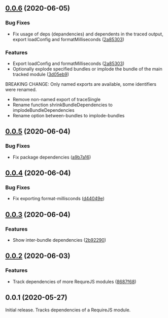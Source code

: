 ## [0.0.6](https://github.com/prantlf/requirejs-dependencies/compare/v0.0.5...v0.0.6) (2020-06-05)

### Bug Fixes

* Fix usage of deps (depandencies) and dependents in the traced output, export loadConfig and formatMilliseconds ([2a85303](https://github.com/prantlf/requirejs-dependencies/commit/2a853038b2a041d11182ce3fb0c58db86fd53e32))

### Features

* Export loadConfig and formatMilliseconds ([2a85303](https://github.com/prantlf/requirejs-dependencies/commit/2a853038b2a041d11182ce3fb0c58db86fd53e32))
* Optionally explode specified bundles or implode the bundle of the main tracked module ([3d05eb9](https://github.com/prantlf/requirejs-dependencies/commit/3d05eb943d9f5d5107ad2b3363d19a4dfee59dc4))

BREAKING CHANGE: Only named exports are available, some identifiers were renamed.

* Remove non-named export of traceSingle
* Rename function shrinkBundleDependencies to implodeBundleDependencies
* Rename option between-bundles to implode-bundles

## [0.0.5](https://github.com/prantlf/requirejs-dependencies/compare/v0.0.4...v0.0.5) (2020-06-04)

### Bug Fixes

* Fix package dependencies ([a9b7a16](https://github.com/prantlf/requirejs-dependencies/commit/a9b7a169eb21b1ba20cd9709b5517023bf8f1b92))

## [0.0.4](https://github.com/prantlf/requirejs-dependencies/compare/v0.0.3...v0.0.4) (2020-06-04)

### Bug Fixes

* Fix exporting format-millisconds ([d44049e](https://github.com/prantlf/requirejs-dependencies/commit/d44049e1c92cf836b35c60cea866a95552f0e464))

## [0.0.3](https://github.com/prantlf/requirejs-dependencies/compare/v0.0.2...v0.0.3) (2020-06-04)

### Features

* Show inter-bundle dependencies ([2b92290](https://github.com/prantlf/requirejs-dependencies/commit/2b92290ec95747e146279f2f9d4a16d3d8a26f1b))

## [0.0.2](https://github.com/prantlf/requirejs-dependencies/compare/v0.0.1...v0.0.2) (2020-06-03)

### Features

* Track dependencies of more RequreJS modules ([8687f68](https://github.com/prantlf/requirejs-dependencies/commit/8687f68befe05cd3ac76240073b8c97893ed3892))

## 0.0.1 (2020-05-27)

Initial release. Tracks dependencies of a RequireJS module.
